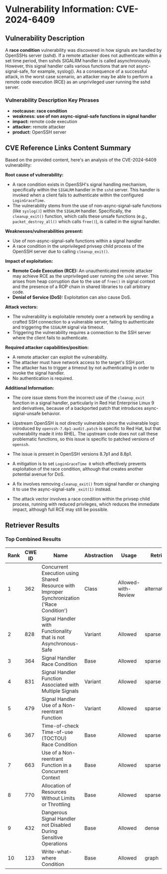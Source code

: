 # Vulnerability Information: CVE-2024-6409

## Vulnerability Description
A **race condition** vulnerability was discovered in how signals are handled by OpenSSHs server (sshd). If a remote attacker does not authenticate within a set time period, then sshds SIGALRM handler is called asynchronously. However, this signal handler calls various functions that are not async-signal-safe, for example, syslog(). As a consequence of a successful attack, in the worst case scenario, an attacker may be able to perform a remote code execution (RCE) as an unprivileged user running the sshd server.

### Vulnerability Description Key Phrases
- **rootcause:** **race condition**
- **weakness:** **use of non async-signal-safe functions in signal handler**
- **impact:** remote code execution
- **attacker:** remote attacker
- **product:** OpenSSH server

## CVE Reference Links Content Summary
Based on the provided content, here's an analysis of the CVE-2024-6409 vulnerability:

**Root cause of vulnerability:**
- A race condition exists in OpenSSH's signal handling mechanism, specifically within the `SIGALRM` handler in the `sshd` server. This handler is invoked when a client fails to authenticate within the configured `LoginGraceTime`.
- The vulnerability stems from the use of non-async-signal-safe functions (like `syslog()`) within the `SIGALRM` handler. Specifically, the `cleanup_exit()` function, which calls these unsafe functions (e.g., `packet_destroy_all()` which calls `free()`), is called in the signal handler.

**Weaknesses/vulnerabilities present:**
- Use of non-async-signal-safe functions within a signal handler
- A race condition in the unprivileged privsep child process of the OpenSSH server due to calling `cleanup_exit()`.

**Impact of exploitation:**
- **Remote Code Execution (RCE):** An unauthenticated remote attacker may achieve RCE as the unprivileged user running the `sshd` server. This arises from heap corruption due to the use of `free()` in signal context and the presence of a ROP chain in shared libraries to call arbitrary code.
- **Denial of Service (DoS):** Exploitation can also cause DoS.

**Attack vectors:**
- The vulnerability is exploitable remotely over a network by sending a crafted SSH connection to a vulnerable server, failing to authenticate and triggering the `SIGALRM` signal via timeout.
- Triggering the vulnerability requires a connection to the SSH server where the client fails to authenticate.

**Required attacker capabilities/position:**
- A remote attacker can exploit the vulnerability.
- The attacker must have network access to the target's SSH port.
- The attacker has to trigger a timeout by not authenticating in order to invoke the signal handler.
- No authentication is required.

**Additional Information:**
- The core issue stems from the incorrect use of the `cleanup_exit` function in a signal handler, particularly in Red Hat Enterprise Linux 9 and derivatives, because of a backported patch that introduces async-signal-unsafe behavior.
- Upstream OpenSSH is not directly vulnerable since the vulnerable logic introduced by `openssh-7.6p1-audit.patch` is specific to Red Hat, but that vulnerability made it into RHEL. The upstream code does not call these problematic functions, so this issue is specific to patched versions of `openssh`.
- The issue is present in OpenSSH versions 8.7p1 and 8.8p1.
- A mitigation is to set `LoginGraceTime 0` which effectively prevents exploitation of the race condition, although that creates another potential avenue for DoS.

- A fix involves removing `cleanup_exit()` from signal handler or changing it to use the async-signal-safe `_exit(1)` instead.
- The attack vector involves a race condition within the privsep child process, running with reduced privileges, which reduces the immediate impact, although full RCE may still be possible.

## Retriever Results

### Top Combined Results

| Rank | CWE ID | Name | Abstraction | Usage  | Retrievers | Individual Scores |
|------|--------|------|-------------|-------|------------|-------------------|
| 1 | 362 | Concurrent Execution using Shared Resource with Improper Synchronization ('Race Condition') | Class | Allowed-with-Review | alternate_terms | 1.000 |
| 2 | 828 | Signal Handler with Functionality that is not Asynchronous-Safe | Variant | Allowed | sparse | 0.581 |
| 3 | 364 | Signal Handler Race Condition | Base | Allowed | sparse | 0.581 |
| 4 | 831 | Signal Handler Function Associated with Multiple Signals | Variant | Allowed | sparse | 0.506 |
| 5 | 479 | Signal Handler Use of a Non-reentrant Function | Variant | Allowed | sparse | 0.476 |
| 6 | 367 | Time-of-check Time-of-use (TOCTOU) Race Condition | Base | Allowed | sparse | 0.460 |
| 7 | 663 | Use of a Non-reentrant Function in a Concurrent Context | Base | Allowed | sparse | 0.430 |
| 8 | 770 | Allocation of Resources Without Limits or Throttling | Base | Allowed | sparse | 0.429 |
| 9 | 432 | Dangerous Signal Handler not Disabled During Sensitive Operations | Base | Allowed | dense | 0.498 |
| 10 | 123 | Write-what-where Condition | Base | Allowed | graph | 0.002 |

